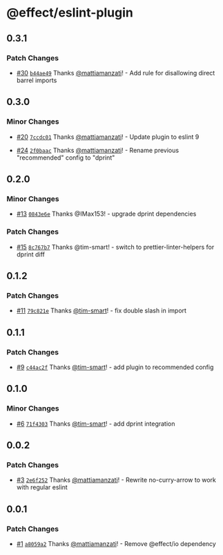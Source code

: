 # @effect/eslint-plugin

## 0.3.1

### Patch Changes

- [#30](https://github.com/Effect-TS/eslint-plugin/pull/30) [`b44ae49`](https://github.com/Effect-TS/eslint-plugin/commit/b44ae49d188a1419aedda722093a6cfeffe77109) Thanks [@mattiamanzati](https://github.com/mattiamanzati)! - Add rule for disallowing direct barrel imports

## 0.3.0

### Minor Changes

- [#20](https://github.com/Effect-TS/eslint-plugin/pull/20) [`7ccdc01`](https://github.com/Effect-TS/eslint-plugin/commit/7ccdc013afaab44cc3894abd4cf08ca7bf056a90) Thanks [@mattiamanzati](https://github.com/mattiamanzati)! - Update plugin to eslint 9

- [#24](https://github.com/Effect-TS/eslint-plugin/pull/24) [`2f0baac`](https://github.com/Effect-TS/eslint-plugin/commit/2f0baac14ab2dd310310b5f98267ebd10d8a5512) Thanks [@mattiamanzati](https://github.com/mattiamanzati)! - Rename previous "recommended" config to "dprint"

## 0.2.0

### Minor Changes

- [#13](https://github.com/Effect-TS/eslint-plugin/pull/13) [`0843e6e`](https://github.com/Effect-TS/eslint-plugin/commit/0843e6e5b6b7396e5b11b772734c2a3b437452d8) Thanks @IMax153! - upgrade dprint dependencies

### Patch Changes

- [#15](https://github.com/Effect-TS/eslint-plugin/pull/15) [`8c767b7`](https://github.com/Effect-TS/eslint-plugin/commit/8c767b71da3d90a40c20a51e29118e73e10a868b) Thanks @tim-smart! - switch to prettier-linter-helpers for dprint diff

## 0.1.2

### Patch Changes

- [#11](https://github.com/Effect-TS/eslint-plugin/pull/11) [`79c821e`](https://github.com/Effect-TS/eslint-plugin/commit/79c821e21ed9e490bd730fb71dd0c473171a1859) Thanks [@tim-smart](https://github.com/tim-smart)! - fix double slash in import

## 0.1.1

### Patch Changes

- [#9](https://github.com/Effect-TS/eslint-plugin/pull/9) [`c44ac2f`](https://github.com/Effect-TS/eslint-plugin/commit/c44ac2f4fd0939e216406d035ef6c2435d856cf8) Thanks [@tim-smart](https://github.com/tim-smart)! - add plugin to recommended config

## 0.1.0

### Minor Changes

- [#6](https://github.com/Effect-TS/eslint-plugin/pull/6) [`71f4303`](https://github.com/Effect-TS/eslint-plugin/commit/71f43031d8f406cdd4da983ae74fe49a57ce7b33) Thanks [@tim-smart](https://github.com/tim-smart)! - add dprint integration

## 0.0.2

### Patch Changes

- [#3](https://github.com/Effect-TS/eslint-plugin/pull/3) [`2e6f252`](https://github.com/Effect-TS/eslint-plugin/commit/2e6f25241b58889641ca6bb7b5ebda6105a7384e) Thanks [@mattiamanzati](https://github.com/mattiamanzati)! - Rewrite no-curry-arrow to work with regular eslint

## 0.0.1

### Patch Changes

- [#1](https://github.com/Effect-TS/eslint-plugin/pull/1) [`a8059a2`](https://github.com/Effect-TS/eslint-plugin/commit/a8059a216a50bd780e5433851f8e6d9f01d44e9c) Thanks [@mattiamanzati](https://github.com/mattiamanzati)! - Remove @effect/io dependency
